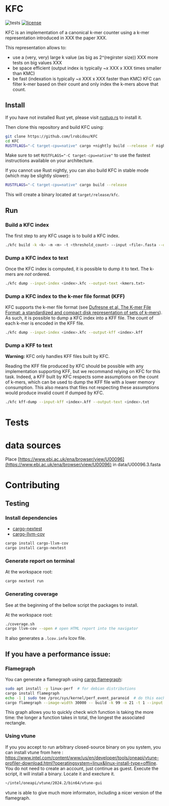 # KFC

![tests](https://github.com/lrobidou/KFC/workflows/tests/badge.svg)
[![license](https://img.shields.io/badge/license-AGPL-purple)](https://github.com/lrobidou/KFC//blob/main/LICENSE)

KFC is an implementation of a canonical k-mer counter using a k-mer representation introduced in XXX the paper XXX.

This representation allows to:
- use a (very, very) large k value (as big as 2^(regirster size)) XXX more tests on big values XXX
- be space efficient (output index is typically ~x XXX x XXX times smaller than KMC)
- be fast (indexation is typically ~x XXX x XXX faster than KMC)
KFC can filter k-mer based on their count and only index the k-mers above that count.

## Install

If you have not installed Rust yet, please visit [rustup.rs](https://rustup.rs/) to install it.

Then clone this repository and build KFC using:
```sh
git clone https://github.com/lrobidou/KFC
cd KFC
RUSTFLAGS="-C target-cpu=native" cargo +nightly build --release -F nightly
```
Make sure to set `RUSTFLAGS="-C target-cpu=native"` to use the fastest instructions available on your architecture.

If you cannot use Rust nightly, you can also build KFC in stable mode (which may be slightly slower):
```sh
RUSTFLAGS="-C target-cpu=native" cargo build --release
```
This will create a binary located at `target/release/kfc`.

## Run
### Build a KFC index
The first step to any KFC usage is to build a KFC index.
```sh
./kfc build -k <k> -m <m> -t <threshold_count> --input <file>.fasta --output <index>.kfc
```

### Dump a KFC index to text
Once the KFC index is computed, it is possible to dump it to text. The k-mers are *not* ordered.
```sh
./kfc dump --input-index <index>.kfc --output-text <kmers.txt>
```

### Dump a KFC index to the k-mer file format (KFF)
KFC supports the k-mer file format (see [Dufresne et al, The K-mer File Format: a standardized and compact disk representation of sets of k-mers](https://doi.org/10.1093/bioinformatics/btac528)).
As such, it is possible to dump a KFC index into a KFF file.
The count of each k-mer is encoded in the KFF file.
```sh
./kfc dump --input-index <index>.kfc --output-kff <index>.kff
```

### Dump a KFF to text
**Warning:** KFC only handles KFF files built by KFC.

Reading the KFF file produced by KFC should be possible with any implementation supporting KFF, but we recommand relying on KFC for this task. Indeed, a KFF built by KFC respects some assumptions on the count of k-mers, which can be used to dump the KFF file with a lower memory consumption. This also means that files not respecting these assumptions would produce invalid count if dumped by KFC.

```sh
./kfc kff-dump --input-kff <index>.kff --output-text <index>.txt
```

# Tests
# data sources
Place [https://www.ebi.ac.uk/ena/browser/view/U00096](https://www.ebi.ac.uk/ena/browser/view/U00096) in data/U00096.3.fasta

# Contributing

## Testing

### Install dependencies

* [cargo-nextest](https://nexte.st/)
* [cargo-llvm-cov](https://crates.io/crates/cargo-llvm-cov)
```sh
cargo install cargo-llvm-cov
cargo install cargo-nextest
```

### Generate report on terminal

At the workspace root:
```sh
cargo nextest run
```

### Generating coverage

See at the beginning of the bellow script the packages to install.

At the workspace root:

```sh
./coverage.sh
cargo llvm-cov --open # open HTML report into the navigator
```

It also generates a `.lcov.info` lcov file.

## If you have a performance issue:
### Flamegraph
You can generate a flamegraph using [cargo flamegraph](https://github.com/flamegraph-rs/flamegraph):
```sh
sudo apt install -y linux-perf  # for debian distributions
cargo install flamegraph
echo -1 | sudo tee /proc/sys/kernel/perf_event_paranoid  # do this each time you reboot
cargo flamegraph --image-width 30000 -- build -k 99 -m 21 -t 1 --input data/U00096.3.fasta # change the width to suit your need
```
This graph allows you to quickly check wich function is taking the more time: the longer a function takes in total, the longest the associated rectangle.

### Using vtune
If you you accept to run arbitrary closed-source binary on you system, you can install vtune from here : https://www.intel.com/content/www/us/en/developer/tools/oneapi/vtune-profiler-download.html?operatingsystem=linux&linux-install-type=offline. You do not need to create an account, just continue as guest.
Execute the script, it will install a binary. Locate it and execture it.
```sh
~/intel/oneapi/vtune/2024.2/bin64/vtune-gui
```
vtune is able to give much more informaton, including a nicer version of the flamegraph.